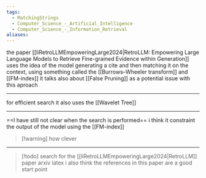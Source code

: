 ```yaml
---
tags:
  - MatchingStrings
  - Computer_Science_-_Artificial_Intelligence
  - Computer_Science_-_Information_Retrieval
aliases:
---
```

the paper [[liRetroLLMEmpoweringLarge2024|RetroLLM: Empowering Large Language Models to Retrieve Fine-grained Evidence within Generation]] uses the idea of the model generating a cite and then matching it on the context, using something called the [[Burrows–Wheeler transform]] and [[FM-index]]
it talks also about [[False Pruning]] as a potential issue with this aproach

---
for efficient search it also uses the [[Wavelet Tree]]

---
==I have still not clear when the search is performed==
i think it constraint the output of the model using the [[FM-index]] 

> [!warning] how clever


---
> [!todo]
> search for the [[liRetroLLMEmpoweringLarge2024|RetroLLM]] paper arxiv latex
i also think the references in this paper are a good start point
